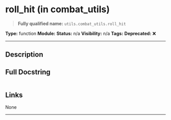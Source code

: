 # roll_hit (in combat_utils)
> **Fully qualified name:** `utils.combat_utils.roll_hit`

**Type:** function
**Module:** 
**Status:** n/a
**Visibility:** n/a
**Tags:** 
**Deprecated:** ❌

---

## Description


## Full Docstring
```

```

## Links
None

---
